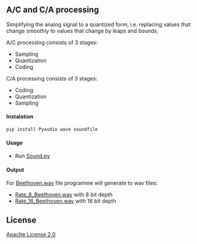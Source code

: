 ## A/C and C/A processing
Simplifying the analog signal to a quantized form, i.e. replacing values that change smoothly to values that change by leaps and bounds.

A/C processing consists of 3 stages:
* Sampling
* Quantization
* Coding

C/A processing consists of 3 stages:
* Coding
* Quantization
* Sampling

#### Instalation
```text
pip install Pyaudio wave soundfile
```

#### Usage

* Run [Sound.py](https://github.com/JuliaSzymanska/Sound/blob/master/Sound.py)

#### Output

For [Beethoven.wav]() file programme will generate to wav files:
* [Rate_8_Beethoven.wav](https://raw.githubusercontent.com/JuliaSzymanska/Sound/master/Rate_8_Beethoven.wav) with 8  bit depth
* [Rate_16_Beethoven.wav](https://raw.githubusercontent.com/JuliaSzymanska/Sound/master/Rate_16_Beethoven.wav) with 16  bit depth

## License
[Apache License 2.0](https://github.com/JuliaSzymanska/Sound)
